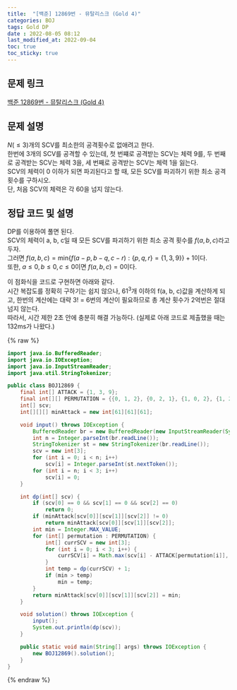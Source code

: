 ```yaml
---
title:  "[백준] 12869번 - 뮤탈리스크 (Gold 4)"
categories: BOJ
tags: Gold DP
date : 2022-08-05 08:12
last_modified_at: 2022-09-04
toc: true
toc_sticky: true
---
```


## 문제 링크

[백준 12869번 - 뮤탈리스크 (Gold 4)](https://www.acmicpc.net/problem/12869)

## 문제 설명

$N(\leq 3)$개의 SCV를 최소한의 공격횟수로 없애려고 한다.  
한번에 3개의 SCV를 공격할 수 있는데, 첫 번쨰로 공격받는 SCV는 체력 9를, 두 번째로 공격받는 SCV는 체력 3을, 세 번째로 공격받는 SCV는 체력 1을 잃는다.  
SCV의 체력이 0 이하가 되면 파괴된다고 할 때, 모든 SCV를 파괴하기 위한 최소 공격 횟수를 구하시오.  
단, 처음 SCV의 체력은 각 60을 넘지 않는다.

## 정답 코드 및 설명

DP를 이용하여 풀면 된다.  
SCV의 체력이 a, b, c일 때 모든 SCV를 파괴하기 위한 최소 공격 횟수를 $f(a, b, c)$라고 두자.  
그러면 $f(a, b, c) = \textrm{min}\lbrace f(a-p, b-q, c-r) : \lbrace p, q, r\rbrace =  \lbrace 1, 3, 9 \rbrace \rbrace + 1$이다.  
또한, $a \leq 0, b \leq 0, c\leq 0$이면 $f(a, b, c) = 0$이다.

이 점화식을 코드로 구현하면 아래와 같다.  
시간 복잡도를 정확히 구하기는 쉽지 않으나, $61^3$개 이하의 f(a, b, c)값을 계산하게 되고, 한번의 계산에는 대략 3! = 6번의 계산이 필요하므로 총 계산 횟수가 2억번은 절대 넘지 않는다.  
따라서, 시간 제한 2초 안에 충분히 해결 가능하다. (실제로 아래 코드로 제출했을 때는 132ms가 나왔다.)

{% raw %}

```java
import java.io.BufferedReader;
import java.io.IOException;
import java.io.InputStreamReader;
import java.util.StringTokenizer;

public class BOJ12869 {
    final int[] ATTACK = {1, 3, 9};
    final int[][] PERMUTATION = {{0, 1, 2}, {0, 2, 1}, {1, 0, 2}, {1, 2, 0}, {2, 0, 1}, {2, 1, 0}};
    int[] scv;
    int[][][] minAttack = new int[61][61][61];

    void input() throws IOException {
        BufferedReader br = new BufferedReader(new InputStreamReader(System.in));
        int n = Integer.parseInt(br.readLine());
        StringTokenizer st = new StringTokenizer(br.readLine());
        scv = new int[3];
        for (int i = 0; i < n; i++)
            scv[i] = Integer.parseInt(st.nextToken());
        for (int i = n; i < 3; i++)
            scv[i] = 0;
    }

    int dp(int[] scv) {
        if (scv[0] == 0 && scv[1] == 0 && scv[2] == 0)
            return 0;
        if (minAttack[scv[0]][scv[1]][scv[2]] != 0)
            return minAttack[scv[0]][scv[1]][scv[2]];
        int min = Integer.MAX_VALUE;
        for (int[] permutation : PERMUTATION) {
            int[] currSCV = new int[3];
            for (int i = 0; i < 3; i++) {
                currSCV[i] = Math.max(scv[i] - ATTACK[permutation[i]], 0);
            }
            int temp = dp(currSCV) + 1;
            if (min > temp)
                min = temp;
        }
        return minAttack[scv[0]][scv[1]][scv[2]] = min;
    }

    void solution() throws IOException {
        input();
        System.out.println(dp(scv));
    }

    public static void main(String[] args) throws IOException {
        new BOJ12869().solution();
    }
}

```

{% endraw %}
